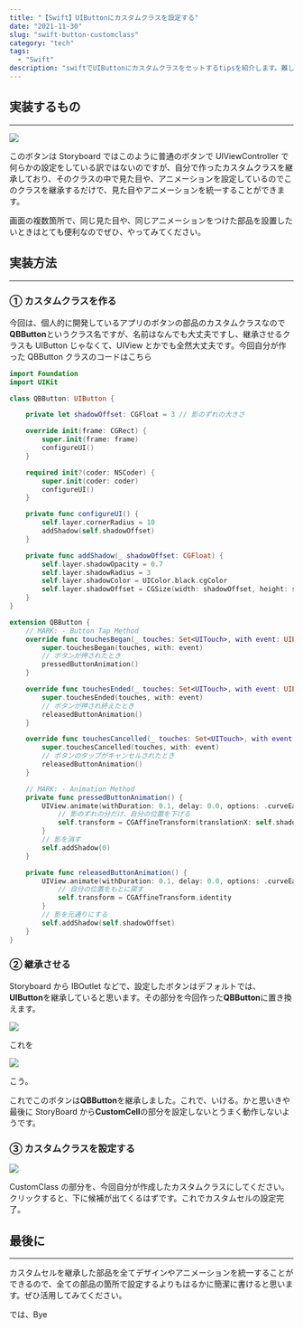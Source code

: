 ```yaml
---
title: "【Swift】UIButtonにカスタムクラスを設定する"
date: "2021-11-30"
slug: "swift-button-customclass"
category: "tech"
tags:
  - "Swift"
description: "swiftでUIButtonにカスタムクラスをセットするtipsを紹介します。難しくはないけど、単純でもないような気がします。"
---
```


## 実装するもの

---

<img src="https://images.microcms-assets.io/assets/27cf970dc76b450abc14e794be7be80d/62b13a1411d74ab18223e08cb4400bc6/custom-class-image1.png">

このボタンは Storyboard ではこのように普通のボタンで UIViewController で何らかの設定をしている訳ではないのですが、自分で作ったカスタムクラスを継承しており、そのクラスの中で見た目や、アニメーションを設定しているのでこのクラスを継承するだけで、見た目やアニメーションを統一することができます。

画面の複数箇所で、同じ見た目や、同じアニメーションをつけた部品を設置したいときはとても便利なのでぜひ、やってみてください。

## 実装方法

---

### **① カスタムクラスを作る**

今回は、個人的に開発しているアプリのボタンの部品のカスタムクラスなので**QBButton**というクラス名ですが、名前はなんでも大丈夫ですし、継承させるクラスも UIButton じゃなくて、UIView とかでも全然大丈夫です。今回自分が作った QBButton クラスのコードはこちら

```swift
import Foundation
import UIKit

class QBButton: UIButton {

    private let shadowOffset: CGFloat = 3 // 影のずれの大きさ

    override init(frame: CGRect) {
        super.init(frame: frame)
        configureUI()
    }

    required init?(coder: NSCoder) {
        super.init(coder: coder)
        configureUI()
    }

    private func configureUI() {
        self.layer.cornerRadius = 10
        addShadow(self.shadowOffset)
    }

    private func addShadow(_ shadowOffset: CGFloat) {
        self.layer.shadowOpacity = 0.7
        self.layer.shadowRadius = 3
        self.layer.shadowColor = UIColor.black.cgColor
        self.layer.shadowOffset = CGSize(width: shadowOffset, height: shadowOffset)
    }
}

extension QBButton {
    // MARK: - Button Tap Method
    override func touchesBegan(_ touches: Set<UITouch>, with event: UIEvent?) {
        super.touchesBegan(touches, with: event)
        // ボタンが押されたとき
        pressedButtonAnimation()
    }

    override func touchesEnded(_ touches: Set<UITouch>, with event: UIEvent?) {
        super.touchesEnded(touches, with: event)
        // ボタンが押され終えたとき
        releasedButtonAnimation()
    }

    override func touchesCancelled(_ touches: Set<UITouch>, with event: UIEvent?) {
        super.touchesCancelled(touches, with: event)
        // ボタンのタップがキャンセルされたとき
        releasedButtonAnimation()
    }

    // MARK: - Animation Method
    private func pressedButtonAnimation() {
        UIView.animate(withDuration: 0.1, delay: 0.0, options: .curveEaseIn) {
            // 影のずれの分だけ、自分の位置を下げる
            self.transform = CGAffineTransform(translationX: self.shadowOffset, y: self.shadowOffset)
        }
        // 影を消す
        self.addShadow(0)
    }

    private func releasedButtonAnimation() {
        UIView.animate(withDuration: 0.1, delay: 0.0, options: .curveEaseOut) {
            // 自分の位置をもとに戻す
            self.transform = CGAffineTransform.identity
        }
        // 影を元通りにする
        self.addShadow(self.shadowOffset)
    }
}
```

### **② 継承させる**

Storyboard から IBOutlet などで、設定したボタンはデフォルトでは、**UIButton**を継承していると思います。その部分を今回作った**QBButton**に置き換えます。

<img src="https://images.microcms-assets.io/assets/27cf970dc76b450abc14e794be7be80d/24465b2db5b74362a851f3d98bbfb24b/custom-class-image2.png">

これを

<img src="https://images.microcms-assets.io/assets/27cf970dc76b450abc14e794be7be80d/e796995e15c647f1bc1849ba1c4196a7/custom-class-image3.png">

こう。

これでこのボタンは**QBButton**を継承しました。これで、いける。かと思いきや最後に StoryBoard から**CustomCell**の部分を設定しないとうまく動作しないようです。

### **③ カスタムクラスを設定する**

<img src="https://images.microcms-assets.io/assets/27cf970dc76b450abc14e794be7be80d/d9773a832dbc486da128b99f5b644652/custom-class-image4.jpeg">

CustomClass の部分を、今回自分が作成したカスタムクラスにしてください。クリックすると、下に候補が出てくるはずです。これでカスタムセルの設定完了。

## 最後に

---

カスタムセルを継承した部品を全てデザインやアニメーションを統一することができるので、全ての部品の箇所で設定するよりもはるかに簡潔に書けると思います。ぜひ活用してみてください。

では、Bye
